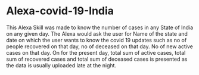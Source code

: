 # Alexa-covid-19-India
This Alexa Skill was made to know the number of cases in any State of India on any given day. The Alexa would ask the user for Name of the state and date on which the user wants to know the covid 19 updates such as no of people recovered on that day, no of deceased on that day. No of new active cases on that day. On for the present day, total sum of active cases, total sum of recovered cases and total sum of deceased cases is presented as the data is usually uploaded late at the night. 

